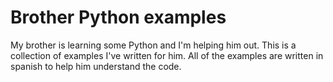 # Brother Python examples
My brother is learning some Python and I'm helping him out. This is a collection of examples I've written for him.
All of the examples are written in spanish to help him understand the code.
